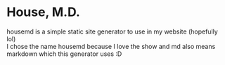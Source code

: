 # House, M.D.
housemd is a simple static site generator to use in my website (hopefully lol)  
I chose the name housemd because I love the show and md also means markdown which this generator uses :D
